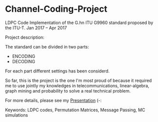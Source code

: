 # Channel-Coding-Project

LDPC Code Implementation of the G.hn ITU G9960 standard proposed by the ITU-T.
Jan 2017 – Apr 2017

Project description:

The standard can be divided in two parts:

 - ENCODING 
 - DECODING
 
For each part different settings has been considerd. 

So far, this is the project is the one I'm most proud of because it required me to use jointly my knowledges in telecommunications, 
linear-algebra, graph mining and probability to solve a real technical problem.

For more details, please see my [Presentation](docs/Presentation_CC.pdf) (-:

Keywords: LDPC codes, Permutation Matrices, Message Passing, MC simulations
